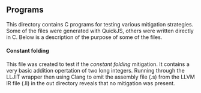 ## Programs

This directory contains C programs for testing various mitigation strategies.
Some of the files were generated with QuickJS, others were written directly in 
C. Below is a description of the purpose of some of the files.


#### Constant folding
This file was created to test if the *constant folding* mitigation. It contains
a very basic addition opertation of two long integers. Running through the LLJIT
wrapper then using Clang to emit the assembly file (.s) from the LLVM IR file (.ll)
in the out directory reveals that no mitigation was present.
